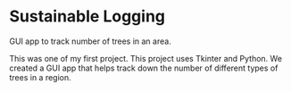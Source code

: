 # Sustainable Logging
 GUI app to track number of trees in an area.

This was one of my first project.
This project uses Tkinter and Python.
We created a GUI app that helps track down the number of different types of trees in a region.

